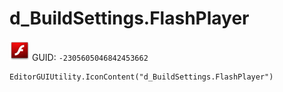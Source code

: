 # d_BuildSettings.FlashPlayer
![](/img/d_BuildSettings.FlashPlayer.png)
GUID: `-2305605046842453662`
```
EditorGUIUtility.IconContent("d_BuildSettings.FlashPlayer")
```
